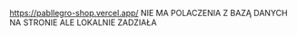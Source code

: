 https://pabllegro-shop.vercel.app/
NIE MA POLACZENIA Z BAZĄ DANYCH NA STRONIE
ALE LOKALNIE ZADZIAŁA
